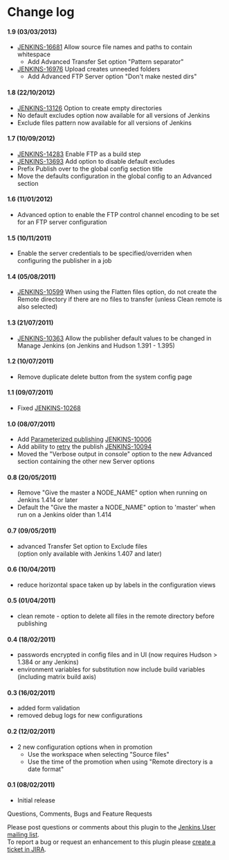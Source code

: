 # Change log

#### 1.9 (03/03/2013)

-   [JENKINS-16681](https://issues.jenkins-ci.org/browse/JENKINS-16681)
    Allow source file names and paths to contain whitespace
    -   Add Advanced Transfer Set option "Pattern separator"
-   [JENKINS-16976](https://issues.jenkins-ci.org/browse/JENKINS-16976)
    Upload creates unneeded folders
    -   Add Advanced FTP Server option "Don't make nested dirs"

#### 1.8 (22/10/2012)

-   [JENKINS-13126](https://issues.jenkins-ci.org/browse/JENKINS-13126)
    Option to create empty directories
-   No default excludes option now available for all versions of Jenkins
-   Exclude files pattern now available for all versions of Jenkins

#### 1.7 (10/09/2012)

-   [JENKINS-14283](https://issues.jenkins-ci.org/browse/JENKINS-14283)
    Enable FTP as a build step
-   [JENKINS-13693](https://issues.jenkins-ci.org/browse/JENKINS-13693)
    Add option to disable default excludes
-   Prefix Publish over to the global config section title
-   Move the defaults configuration in the global config to an Advanced
    section

#### 1.6 (11/01/2012)

-   Advanced option to enable the FTP control channel encoding to be set
    for an FTP server configuration

#### 1.5 (10/11/2011)

-   Enable the server credentials to be specified/overriden when
    configuring the publisher in a job

#### 1.4 (05/08/2011)

-   [JENKINS-10599](https://issues.jenkins-ci.org/browse/JENKINS-10599)
    When using the Flatten files option, do not create the Remote
    directory if there are no files to transfer (unless Clean remote is
    also selected)

#### 1.3 (21/07/2011)

-   [JENKINS-10363](https://issues.jenkins-ci.org/browse/JENKINS-10363)
    Allow the publisher default values to be changed in Manage Jenkins
    (on Jenkins and Hudson 1.391 - 1.395)

#### 1.2 (10/07/2011)

-   Remove duplicate delete button from the system config page

#### 1.1 (09/07/2011)

-   Fixed
    [JENKINS-10268](https://issues.jenkins-ci.org/browse/JENKINS-10268)

#### 1.0 (08/07/2011)

-   Add [Parameterized
    publishing](https://wiki.jenkins.io/display/JENKINS/Publish+Over#PublishOver-parampub)
    [JENKINS-10006](https://issues.jenkins-ci.org/browse/JENKINS-10006)
-   Add ability to
    [retry](https://wiki.jenkins.io/display/JENKINS/Publish+Over#PublishOver-retry)
    the publish
    [JENKINS-10094](https://issues.jenkins-ci.org/browse/JENKINS-10094)
-   Moved the "Verbose output in console" option to the new Advanced
    section containing the other new Server options

#### 0.8 (20/05/2011)

-   Remove "Give the master a NODE\_NAME" option when running on Jenkins
    1.414 or later
-   Default the "Give the master a NODE\_NAME" option to 'master' when
    run on a Jenkins older than 1.414

#### 0.7 (09/05/2011)

-   advanced Transfer Set option to Exclude files  
    (option only available with Jenkins 1.407 and later)

#### 0.6 (10/04/2011)

-   reduce horizontal space taken up by labels in the configuration
    views

#### 0.5 (01/04/2011)

-   clean remote - option to delete all files in the remote directory
    before publishing

#### 0.4 (18/02/2011)

-   passwords encrypted in config files and in UI (now requires
    Hudson \> 1.384 or any Jenkins)
-   environment variables for substitution now include build variables
    (including matrix build axis)

#### 0.3 (16/02/2011)

-   added form validation
-   removed debug logs for new configurations

#### 0.2 (12/02/2011)

-   2 new configuration options when in promotion
    -   Use the workspace when selecting "Source files"
    -   Use the time of the promotion when using "Remote directory is a
        date format"

#### 0.1 (08/02/2011)

-   Initial release

Questions, Comments, Bugs and Feature Requests

Please post questions or comments about this plugin to the [Jenkins User
mailing list](http://jenkins-ci.org/content/mailing-lists).  
To report a bug or request an enhancement to this plugin please [create
a ticket in
JIRA](http://issues.jenkins-ci.org/browse/JENKINS/component/15791).
